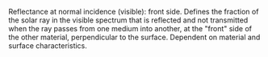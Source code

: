 Reflectance at normal incidence (visible): front side. Defines the fraction of the solar ray in the visible spectrum that is reflected and not transmitted when the ray passes from one medium into another, at the "front" side of the other material, perpendicular to the surface. Dependent on material and surface characteristics.